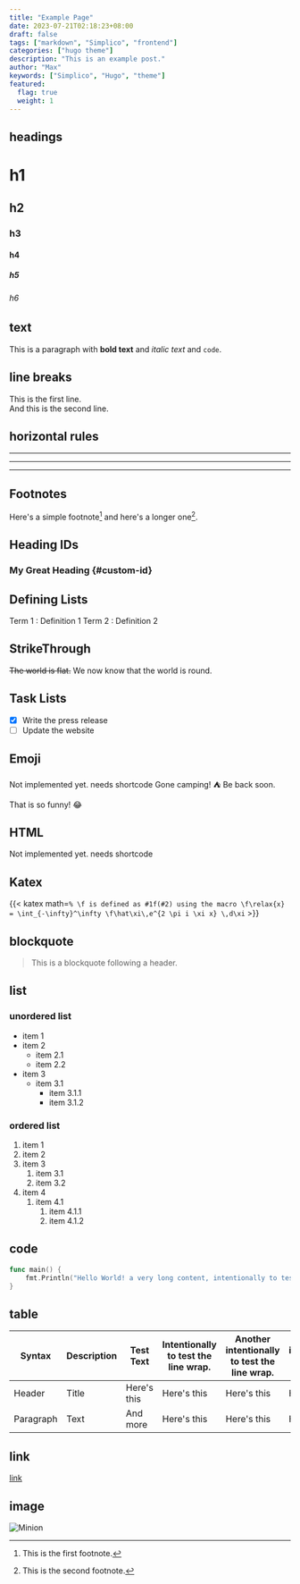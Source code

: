 ```yaml
---
title: "Example Page"
date: 2023-07-21T02:18:23+08:00
draft: false
tags: ["markdown", "Simplico", "frontend"]
categories: ["hugo theme"]
description: "This is an example post."
author: "Max"
keywords: ["Simplico", "Hugo", "theme"]
featured: 
  flag: true
  weight: 1
---
```

## headings
# h1
## h2
### h3
#### h4
##### h5
###### h6

## text
This is a paragraph with **bold text** and *italic text* and `code`.

## line breaks
This is the first line.  
And this is the second line.

## horizontal rules
---  
___  
***  

## Footnotes
Here's a simple footnote[^1] and here's a longer one[^2].

[^1]: This is the first footnote.
[^2]: This is the second footnote.

## Heading IDs
### My Great Heading {#custom-id}

## Defining Lists
Term 1
: Definition 1
Term 2
: Definition 2

## StrikeThrough
~~The world is flat.~~ We now know that the world is round.

## Task Lists
- [x] Write the press release
- [ ] Update the website

## Emoji
Not implemented yet. needs shortcode
Gone camping! :tent: Be back soon.

That is so funny! :joy:

## HTML
Not implemented yet. needs shortcode

## Katex
{{< katex math=`% \f is defined as #1f(#2) using the macro
\f\relax{x} = \int_{-\infty}^\infty
    \f\hat\xi\,e^{2 \pi i \xi x}
    \,d\xi` >}}

## blockquote
> This is a blockquote following a header.

## list
### unordered list
- item 1
- item 2
  - item 2.1
  - item 2.2
- item 3
  - item 3.1
    - item 3.1.1
    - item 3.1.2

### ordered list
1. item 1
2. item 2
3. item 3
   1. item 3.1
   2. item 3.2
4. item 4
   1. item 4.1
        1. item 4.1.1
        2. item 4.1.2

## code
```go
func main() {
    fmt.Println("Hello World! a very long content, intentionally to test the line wrap.")
}
```

## table
| Syntax | Description | Test Text | Intentionally to test the line wrap. | Another intentionally to test the line wrap. | Yet another intentionally to test the line wrap. | Averylongwordthatteststhelinebreak. |
| ----------- | ----------- | ----------- | ----------- | ----------- | ----------- | ----------- |
| Header | Title | Here's this | Here's this | Here's this | Here's this | Here's this |
| Paragraph | Text | And more | Here's this | Here's this | Here's this | Here's this |
## link
[link](https://example.com)

## image
![Minion](https://octodex.github.com/images/minion.png)


